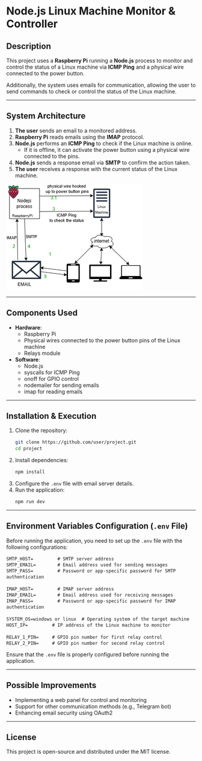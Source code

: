 # Node.js Linux Machine Monitor & Controller

## Description
This project uses a **Raspberry Pi** running a **Node.js** process to monitor and control the status of a Linux machine via **ICMP Ping** and a physical wire connected to the power button.

Additionally, the system uses emails for communication, allowing the user to send commands to check or control the status of the Linux machine.

---
## System Architecture

1. **The user** sends an email to a monitored address.
2. **Raspberry Pi** reads emails using the **IMAP** protocol.
3. **Node.js** performs an **ICMP Ping** to check if the Linux machine is online.
   - If it is offline, it can activate the power button using a physical wire connected to the pins.
4. **Node.js** sends a response email via **SMTP** to confirm the action taken.
5. **The user** receives a response with the current status of the Linux machine.

![architecture](https://raw.githubusercontent.com/bodi-cmd/raspberry-gpio-email-listener/refs/heads/main/architecture.png)

---
## Components Used

- **Hardware**:
  - Raspberry Pi
  - Physical wires connected to the power button pins of the Linux machine
  - Relays module
- **Software**:
  - Node.js
  - syscalls for ICMP Ping
  - onoff for GPIO control
  - nodemailer for sending emails
  - imap for reading emails

---
## Installation & Execution

1. Clone the repository:
   ```bash
   git clone https://github.com/user/project.git
   cd project
   ```
2. Install dependencies:
   ```bash
   npm install
   ```
3. Configure the `.env` file with email server details.
4. Run the application:
   ```bash
   npm run dev
   ```

---
## Environment Variables Configuration (`.env` File)

Before running the application, you need to set up the `.env` file with the following configurations:

```
SMTP_HOST=         # SMTP server address
SMTP_EMAIL=        # Email address used for sending messages
SMTP_PASS=         # Password or app-specific password for SMTP authentication

IMAP_HOST=         # IMAP server address
IMAP_EMAIL=        # Email address used for receiving messages
IMAP_PASS=         # Password or app-specific password for IMAP authentication

SYSTEM_OS=windows or linux  # Operating system of the target machine
HOST_IP=         # IP address of the Linux machine to monitor

RELAY_1_PIN=     # GPIO pin number for first relay control
RELAY_2_PIN=     # GPIO pin number for second relay control
```

Ensure that the `.env` file is properly configured before running the application.

---
## Possible Improvements
- Implementing a web panel for control and monitoring
- Support for other communication methods (e.g., Telegram bot)
- Enhancing email security using OAuth2

---
## License
This project is open-source and distributed under the MIT license.

